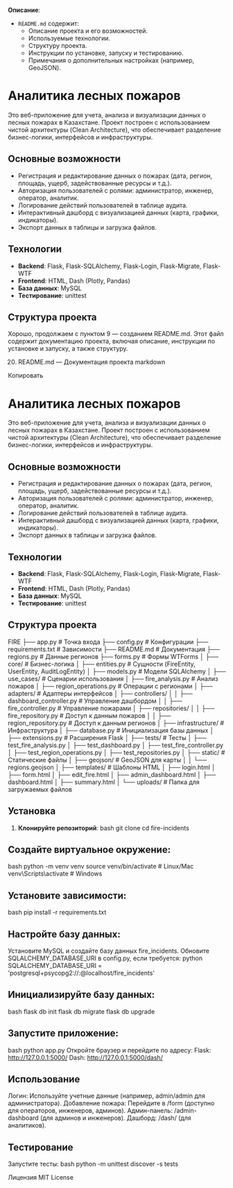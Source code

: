 **Описание**:  
- `README.md` содержит:  
  - Описание проекта и его возможностей.  
  - Используемые технологии.  
  - Структуру проекта.  
  - Инструкции по установке, запуску и тестированию.  
  - Примечания о дополнительных настройках (например, GeoJSON).

# Аналитика лесных пожаров

Это веб-приложение для учета, анализа и визуализации данных о лесных пожарах в Казахстане. Проект построен с использованием чистой архитектуры (Clean Architecture), что обеспечивает разделение бизнес-логики, интерфейсов и инфраструктуры.

## Основные возможности
- Регистрация и редактирование данных о пожарах (дата, регион, площадь, ущерб, задействованные ресурсы и т.д.).
- Авторизация пользователей с ролями: администратор, инженер, оператор, аналитик.
- Логирование действий пользователей в таблице аудита.
- Интерактивный дашборд с визуализацией данных (карта, графики, индикаторы).
- Экспорт данных в таблицы и загрузка файлов.

## Технологии
- **Backend**: Flask, Flask-SQLAlchemy, Flask-Login, Flask-Migrate, Flask-WTF
- **Frontend**: HTML, Dash (Plotly, Pandas)
- **База данных**: MySQL
- **Тестирование**: unittest

## Структура проекта

Хорошо, продолжаем с пунктом 9 — созданием README.md. Этот файл содержит документацию проекта, включая описание, инструкции по установке и запуску, а также структуру.

20. README.md — Документация проекта
markdown

Копировать
# Аналитика лесных пожаров

Это веб-приложение для учета, анализа и визуализации данных о лесных пожарах в Казахстане. Проект построен с использованием чистой архитектуры (Clean Architecture), что обеспечивает разделение бизнес-логики, интерфейсов и инфраструктуры.

## Основные возможности
- Регистрация и редактирование данных о пожарах (дата, регион, площадь, ущерб, задействованные ресурсы и т.д.).
- Авторизация пользователей с ролями: администратор, инженер, оператор, аналитик.
- Логирование действий пользователей в таблице аудита.
- Интерактивный дашборд с визуализацией данных (карта, графики, индикаторы).
- Экспорт данных в таблицы и загрузка файлов.

## Технологии
- **Backend**: Flask, Flask-SQLAlchemy, Flask-Login, Flask-Migrate, Flask-WTF
- **Frontend**: HTML, Dash (Plotly, Pandas)
- **База данных**: MySQL
- **Тестирование**: unittest

## Структура проекта
FIRE
├── app.py                # Точка входа
├── config.py             # Конфигурации
├── requirements.txt      # Зависимости
├── README.md             # Документация
├── regions.py            # Данные регионов
├── forms.py              # Формы WTForms
│
├── core/                 # Бизнес-логика
│   ├── entities.py       # Сущности (FireEntity, UserEntity, AuditLogEntity)
│   ├── models.py         # Модели SQLAlchemy
│
├── use_cases/            # Сценарии использования
│   ├── fire_analysis.py  # Анализ пожаров
│   ├── region_operations.py  # Операции с регионами
│
├── adapters/             # Адаптеры интерфейсов
│   ├── controllers/
│   │   ├── dashboard_controller.py  # Управление дашбордом
│   │   ├── fire_controller.py       # Управление пожарами
│   ├── repositories/
│   │   ├── fire_repository.py       # Доступ к данным пожаров
│   │   ├── region_repository.py     # Доступ к данным регионов
│
├── infrastructure/       # Инфраструктура
│   ├── database.py       # Инициализация базы данных
│   ├── extensions.py     # Расширения Flask
│
├── tests/                # Тесты
│   ├── test_fire_analysis.py
│   ├── test_dashboard.py
│   ├── test_fire_controller.py
│   ├── test_region_operations.py
│   ├── test_repositories.py
│
├── static/               # Статические файлы
│   ├── geojson/          # GeoJSON для карты
│   │   └── regions.geojson
│
├── templates/            # Шаблоны HTML
│   ├── login.html
│   ├── form.html
│   ├── edit_fire.html
│   ├── admin_dashboard.html
│   ├── dashboard.html
│   ├── summary.html
│
└── uploads/              # Папка для загружаемых файлов

## Установка
1. **Клонируйте репозиторий**:
   bash
   git clone <repository-url>
   cd fire-incidents

   
## Создайте виртуальное окружение:
bash
python -m venv venv
source venv/bin/activate  # Linux/Mac
venv\Scripts\activate     # Windows

## Установите зависимости:
bash
pip install -r requirements.txt

## Настройте базу данных:
Установите MySQL и создайте базу данных fire_incidents.
Обновите SQLALCHEMY_DATABASE_URI в config.py, если требуется:
python
SQLALCHEMY_DATABASE_URI = 'postgresql+psycopg2://<username>:<password>@localhost/fire_incidents'

## Инициализируйте базу данных:
bash
flask db init
flask db migrate
flask db upgrade

## Запустите приложение:
bash
python app.py
Откройте браузер и перейдите по адресу:
Flask: http://127.0.0.1:5000/
Dash: http://127.0.0.1:5000/dash/

## Использование
Логин: Используйте учетные данные (например, admin/admin для администратора).
Добавление пожара: Перейдите в /form (доступно для операторов, инженеров, админов).
Админ-панель: /admin-dashboard (для админов и инженеров).
Дашборд: /dash/ (для аналитиков).

## Тестирование
Запустите тесты:
bash
python -m unittest discover -s tests

Лицензия
MIT License